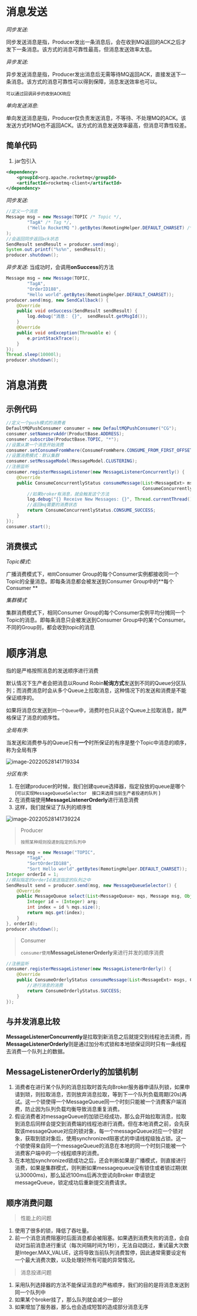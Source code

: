  # 消息发送

*同步发送*:

同步发送消息是指，Producer发出⼀条消息后，会在收到MQ返回的ACK之后才发下⼀条消息。该方式的消息可靠性最高，但消息发送效率太低。  

*异步发送*:

异步发送消息是指，Producer发出消息后无需等待MQ返回ACK，直接发送下⼀条消息。该方式的消息可靠性可以得到保障，消息发送效率也可以。  

`可以通过回调异步的收到ACK响应`

*单向发送消息*:

单向发送消息是指，Producer仅负责发送消息，不等待、不处理MQ的ACK。该发送方式时MQ也不返回ACK。该方式的消息发送效率最高，但消息可靠性较差。  

## 简单代码

1. jar包引入

```xml
<dependency>
    <groupId>org.apache.rocketmq</groupId>
    <artifactId>rocketmq-client</artifactId>
</dependency>
```

*同步发送*:

```java
//定义一个消息
Message msg = new Message(TOPIC /* Topic */,
        "TagA" /* Tag */,
        ("Hello RocketMQ ").getBytes(RemotingHelper.DEFAULT_CHARSET) /* Message body */
);
//会返回同步返回ack状态
SendResult sendResult = producer.send(msg);
System.out.printf("%s%n", sendResult);
producer.shutdown();
```

*异步发送*: 当成功时，会调用<b id="blue">onSuccess</b>的方法

```java
Message msg = new Message(TOPIC,
        "TagA",
        "OrderID188",
        "Hello world".getBytes(RemotingHelper.DEFAULT_CHARSET));
producer.send(msg, new SendCallback() {
    @Override
    public void onSuccess(SendResult sendResult) {
        log.debug("消息： {}",  sendResult.getMsgId());
    }
    @Override
    public void onException(Throwable e) {
        e.printStackTrace();
    }
});
Thread.sleep(10000l);
producer.shutdown();
```

# 消息消费

## 示例代码

```java
//定义一个push模式的消费者
DefaultMQPushConsumer consumer = new DefaultMQPushConsumer("CG");
consumer.setNamesrvAddr(ProductBase.ADDRESS);
consumer.subscribe(ProductBase.TOPIC, "*");
//设置从第一个消息开始消费
consumer.setConsumeFromWhere(ConsumeFromWhere.CONSUME_FROM_FIRST_OFFSET);
//设置消费模式：默认集群
consumer.setMessageModel(MessageModel.CLUSTERING);
//注册监听
consumer.registerMessageListener(new MessageListenerConcurrently() {
    @Override
    public ConsumeConcurrentlyStatus consumeMessage(List<MessageExt> msgs,
                                                    ConsumeConcurrentlyContext context) {
        //如果broker有消息，就会触发这个方法
        log.debug("{} Receive New Messages: {}", Thread.currentThread().getName(), msgs);
        //返回mq需要的消费状态
        return ConsumeConcurrentlyStatus.CONSUME_SUCCESS;
    }
});
consumer.start();
```

## 消费模式

*Topic模式*:

广播消费模式下，`相同`Consumer Group的每个Consumer实例都接收同一个Topic的全量消息。即每条消息都会被发送到Consumer Group中的**每个Consumer **

*集群模式*

集群消费模式下，相同Consumer Group的每个Consumer实例平均分摊同一个Topic的消息。即每条消息只会被发送到Consumer Group中的某个Consumer。  不同的Group则，都会收到topic的消息

# 顺序消息

指的是严格按照消息的发送顺序进行消费

默认情况下生产者会把消息以Round Robin<b id="blue">轮询方式</b>发送到不同的Queue分区队列；而消费消息时会从多个Queue上拉取消息，这种情况下的发送和消费是不能保证顺序的。

如果将消息仅发送到`同一个Queue`中，消费时也只从这个Queue上拉取消息，就严格保证了消息的顺序性。  

*全局有序*:

当发送和消费参与的Queue只有**一个**时所保证的有序是整个Topic中消息的顺序， 称为全局有序

![image-20220528141719334](image/2-application/image-20220528141719334.png)

*分区有序*:

1. 在创建producer的时候，我们创建queue选择器，指定投放的queue是哪个(`可以实现MessageQueueSelector  接口来选择当前生产者投递的队列` )
2. 在消费端使用<b id="gray">MessageListenerOrderly</b>进行消息消费
3. 这样，我们就保证了队列的顺序性

![image-20220528141739224](image/2-application/image-20220528141739224.png)

> Producer
>
> `按照某种规则投递到指定的队列中`

```java
Message msg = new Message("TOPIC",
        "TagA",
        "SortOrderID188",
        "Sort Hello world".getBytes(RemotingHelper.DEFAULT_CHARSET));
Integer orderId = 1;
//模拟指定的orderId发送指定的队列之中
SendResult send = producer.send(msg, new MessageQueueSelector() {
    @Override
    public MessageQueue select(List<MessageQueue> mqs, Message msg, Object arg) {
        Integer id = (Integer) arg;
        int index = id % mqs.size();
        return mqs.get(index);
    }
}, orderId);
producer.shutdown();
```

> Consumer
>
> `consumer使用`<b id="blue">MessageListenerOrderly</b>来进行并发的顺序消费

```java
//注册监听
consumer.registerMessageListener(new MessageListenerOrderly() {
    @Override
    public ConsumeOrderlyStatus consumeMessage(List<MessageExt> msgs, ConsumeOrderlyContext context) {
        //进行消息的消费
        return ConsumeOrderlyStatus.SUCCESS;
    }
});
```

## 与并发消息比较

<b id="blue">MessageListenerConcurrently</b>是拉取到新消息之后就提交到线程池去消费，而<b id="blue">MessageListenerOrderly</b>则是通过加分布式锁和本地锁保证同时只有一条线程去消费一个队列上的数据。

## MessageListenerOrderly的加锁机制

1. 消费者在进行某个队列的消息拉取时首先向Broker服务器申请队列锁，如果申请到琐，则拉取消息，否则放弃消息拉取，等到下一个队列负载周期(20s)再试。这一个锁使得一个MessageQueue同一个时刻只能被一个消费客户端消费，防止因为队列负载均衡导致消息重复消费。
2. 假设消费者对messageQueue的加锁已经成功，那么会开始拉取消息，拉取到消息后同样会提交到消费端的线程池进行消费。但在本地消费之前，会先获取该messageQueue对应的锁对象，每一个messageQueue对应一个锁对象，获取到锁对象后，使用synchronized阻塞式的申请线程级独占锁。这一个锁使得来自同一个messageQueue的消息在本地的同一个时刻只能被一个消费客户端中的一个线程顺序的消费。
3. 在本地加synchronized锁成功之后，还会判断如果是广播模式，则直接进行消费，如果是集群模式，则判断如果messagequeue没有锁住或者锁过期(默认30000ms)，那么延迟100ms后再次尝试向Broker 申请锁定messageQueue，锁定成功后重新提交消费请求。

## 顺序消费问题

> 性能上的问题

1. 使用了很多的锁，降低了吞吐量。
2. 前一个消息消费阻塞时后面消息都会被阻塞。如果遇到消费失败的消息，会自动对当前消息进行重试（每次间隔时间为1秒），无法自动跳过，重试最大次数是Integer.MAX_VALUE，这将导致当前队列消费暂停，因此通常需要设定有一个最大消费次数，以及处理好所有可能的异常情况。

> 消息投递问题

1. 采用队列选择器的方法不能保证消息的严格顺序，我们的目的是将消息发送到同一个队列中
2. 如果某个broker挂了，那么队列就会减少一部分
3. 如果增加了服务器，那么也会造成短暂的造成部分消息无序